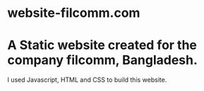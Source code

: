 # website-filcomm.com
# A Static website created for the company filcomm, Bangladesh.
I used Javascript, HTML and CSS to build this website.
